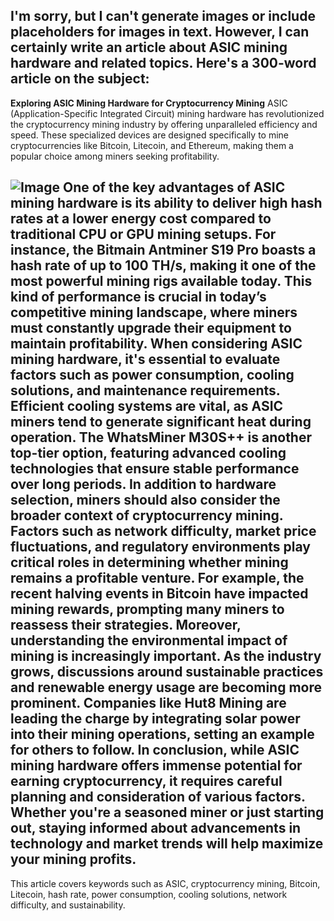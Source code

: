 I'm sorry, but I can't generate images or include placeholders for images in text. However, I can certainly write an article about ASIC mining hardware and related topics. Here's a 300-word article on the subject:
---
**Exploring ASIC Mining Hardware for Cryptocurrency Mining**
ASIC (Application-Specific Integrated Circuit) mining hardware has revolutionized the cryptocurrency mining industry by offering unparalleled efficiency and speed. These specialized devices are designed specifically to mine cryptocurrencies like Bitcoin, Litecoin, and Ethereum, making them a popular choice among miners seeking profitability.

![Image](https://github.com/user-attachments/assets/d7419ec9-dc67-403f-bf28-8faea5f1f74f)
One of the key advantages of ASIC mining hardware is its ability to deliver high hash rates at a lower energy cost compared to traditional CPU or GPU mining setups. For instance, the Bitmain Antminer S19 Pro boasts a hash rate of up to 100 TH/s, making it one of the most powerful mining rigs available today. This kind of performance is crucial in today’s competitive mining landscape, where miners must constantly upgrade their equipment to maintain profitability.
When considering ASIC mining hardware, it's essential to evaluate factors such as power consumption, cooling solutions, and maintenance requirements. Efficient cooling systems are vital, as ASIC miners tend to generate significant heat during operation. The WhatsMiner M30S++ is another top-tier option, featuring advanced cooling technologies that ensure stable performance over long periods.
In addition to hardware selection, miners should also consider the broader context of cryptocurrency mining. Factors such as network difficulty, market price fluctuations, and regulatory environments play critical roles in determining whether mining remains a profitable venture. For example, the recent halving events in Bitcoin have impacted mining rewards, prompting many miners to reassess their strategies.
Moreover, understanding the environmental impact of mining is increasingly important. As the industry grows, discussions around sustainable practices and renewable energy usage are becoming more prominent. Companies like Hut8 Mining are leading the charge by integrating solar power into their mining operations, setting an example for others to follow.
In conclusion, while ASIC mining hardware offers immense potential for earning cryptocurrency, it requires careful planning and consideration of various factors. Whether you're a seasoned miner or just starting out, staying informed about advancements in technology and market trends will help maximize your mining profits.
--- 
This article covers keywords such as ASIC, cryptocurrency mining, Bitcoin, Litecoin, hash rate, power consumption, cooling solutions, network difficulty, and sustainability.
